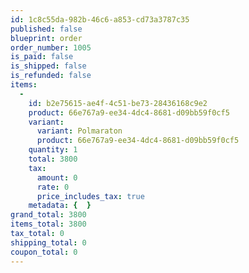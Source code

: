 ```yaml
---
id: 1c8c55da-982b-46c6-a853-cd73a3787c35
published: false
blueprint: order
order_number: 1005
is_paid: false
is_shipped: false
is_refunded: false
items:
  -
    id: b2e75615-ae4f-4c51-be73-28436168c9e2
    product: 66e767a9-ee34-4dc4-8681-d09bb59f0cf5
    variant:
      variant: Polmaraton
      product: 66e767a9-ee34-4dc4-8681-d09bb59f0cf5
    quantity: 1
    total: 3800
    tax:
      amount: 0
      rate: 0
      price_includes_tax: true
    metadata: {  }
grand_total: 3800
items_total: 3800
tax_total: 0
shipping_total: 0
coupon_total: 0
---
```

